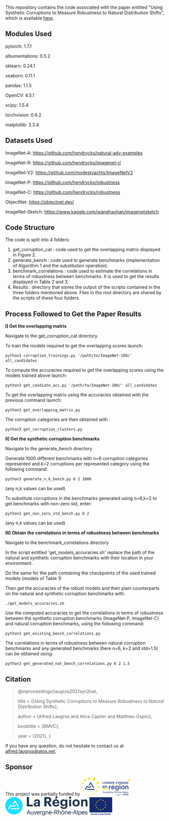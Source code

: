 This repository contains the code associated with the paper entitled "Using Synthetic Corruptions to Measure Robustness to Natural Distribution Shifts", which is available [here](https://arxiv.org/abs/2107.12052).

## Modules Used
pytorch: 1.7.1

albumentations: 0.5.2

sklearn: 0.24.1

seaborn: 0.11.1

pandas: 1.1.5

OpenCV: 4.5.1

scipy: 1.5.4

torchvision: 0.8.2

matplotlib: 3.3.4

## Datasets Used
ImageNet-A: https://github.com/hendrycks/natural-adv-examples

ImageNet-R: https://github.com/hendrycks/imagenet-r/

ImageNet-V2: https://github.com/modestyachts/ImageNetV2

ImageNet-P: https://github.com/hendrycks/robustness

ImageNet-C: https://github.com/hendrycks/robustness

ObjectNet: https://objectnet.dev/

ImageNet-Sketch: https://www.kaggle.com/wanghaohan/imagenetsketch

## Code Structure
The code is split into 4 folders:
1) get_corruption_cat : code used to get the overlapping matrix displayed in Figure 2.
2) generate_bench : code used to generate benchmarks (implementation of Algorithm 1 and the substitution operation).
3) benchmark_correlations : code used to estimate the correlations in terms of robustness between benchmarks. It is used to get the results displayed in Table 2 and 3.
4) Results : directory that stores the output of the scripts contained in the three folders mentioned above.
Files in the root directory are shared by the scripts of these four folders.

## Process Followed to Get the Paper Results

**I] Get the overlapping matrix**

Navigate to the get_corruption_cat directory.

To train the models required to get the overlapping scores launch:
```
python3 corruption_trainings.py '/path/to/ImageNet-100/' all_candidates
```

To compute the accuracies required to get the overlapping scores using the models trained above launch:
```
python3 get_candiate_acc.py '/path/to/ImageNet-100/' all_candidates
```

To get the overlapping matrix using the accuracies obtained with the previous command launch:
```
python3 get_overlapping_matrix.py
```

The corruption categories are then obtained with :
```
python3 get_corruption_clusters.py
```


**II] Get the synthetic corruption benchmarks**

Navigate to the generate_bench directory

Generate 1000 different benchmarks with n=6 corruption categories represented and k=2 corruptions per represented category using the following command:
```
python3 generate_n_k_bench.py 6 2 1000
```
(any n,k values can be used)

To substitute corruptions in the benchmarks generated using n=6,k=2 to get benchmarks with non-zero std, enter:
```
python3 get_non_zero_std_bench.py 6 2
```
(any n,k values can be used)

**III] Obtain the correlations in terms of robustness between benchmarks**

Navigate to the benchmark_correlations directory

In the script entitled 'get_models_accuracies.sh' replace the path of the natural and synthetic corruption benchmarks with their location in your environment.

Do the same for the path containing the checkpoints of the used trained models (models of Table 1)

Then get the accuracies of the robust models and their plain counterparts on the natural and synthetic corruption benchmarks with:
```
./get_models_accuracies.sh
```

Use the computed accuracies to get the correlations in terms of robustness between the synthetic corruption benchmarks (ImageNet-P, ImageNet-C) and natural corruption benchmarks, using the following command:
```
python3 get_existing_bench_correlations.py
```

The correlations in terms of robustness between natural corruption benchmarks and any generated benchmarks (here n=6, k=2 and std=1.5) can be obtained using:
```
python3 get_generated_nat_bench_correlations.py 6 2 1.5
```

## Citation

>@inproceedings{laugros2021syn2nat,
>
>  title     = {Using Synthetic Corruptions to Measure Robustness to Natural Distribution Shifts},
>
>  author    = {Alfred Laugros and Alice Caplier and Matthieu Ospici},
>
>  booktitle  = {BMVC},
>
>  year      = {2021},
>}

If you have any question, do not hesitate to contact us at alfred.laugros@atos.net.<br/>

## Sponsor 

This project was partially funded by <img src="/logos/feder.jpg" height="60" alt="Feder"> <img alt="Région Auvergne Rhône-Alpes" src="/logos/ara-region.jpg" height="60"> <img alt="European Union" src="/logos/UE.png" height="60">

